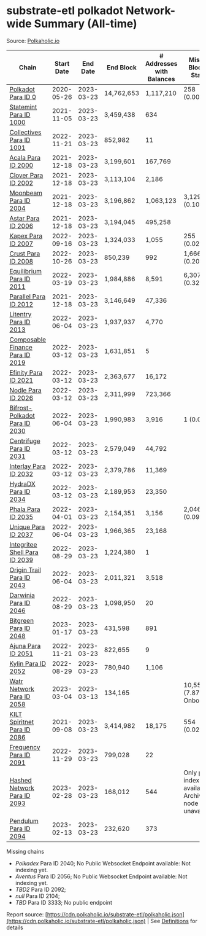 # substrate-etl polkadot Network-wide Summary (All-time)

Source: [Polkaholic.io](https://polkaholic.io)


| Chain            | Start Date | End Date | End Block | # Addresses with Balances | Missing Blocks / Status |
| ---------------- | ---------- | ---------| --------- | ------------------------- | ----------------------- |
| [Polkadot Para ID 0](/polkadot/0-polkadot) | 2020-05-26 | 2023-03-23 | 14,762,653 |  1,117,210 | 258 (0.00%)  |
| [Statemint Para ID 1000](/polkadot/1000-statemint) | 2021-11-05 | 2023-03-23 | 3,459,438 |  634 |    |
| [Collectives Para ID 1001](/polkadot/1001-collectives) | 2022-11-21 | 2023-03-23 | 852,982 |  11 |    |
| [Acala Para ID 2000](/polkadot/2000-acala) | 2021-12-18 | 2023-03-23 | 3,199,601 |  167,769 |    |
| [Clover Para ID 2002](/polkadot/2002-clover) | 2021-12-18 | 2023-03-23 | 3,113,104 |  2,186 |    |
| [Moonbeam Para ID 2004](/polkadot/2004-moonbeam) | 2021-12-18 | 2023-03-23 | 3,196,862 |  1,063,123 | 3,129 (0.10%)  |
| [Astar Para ID 2006](/polkadot/2006-astar) | 2021-12-18 | 2023-03-23 | 3,194,045 |  495,258 |    |
| [Kapex Para ID 2007](/polkadot/2007-kapex) | 2022-09-16 | 2023-03-23 | 1,324,033 |  1,055 | 255 (0.02%)  |
| [Crust Para ID 2008](/polkadot/2008-crust) | 2022-10-26 | 2023-03-23 | 850,239 |  992 | 1,666 (0.20%)  |
| [Equilibrium Para ID 2011](/polkadot/2011-equilibrium) | 2022-03-19 | 2023-03-23 | 1,984,886 |  8,591 | 6,307 (0.32%)  |
| [Parallel Para ID 2012](/polkadot/2012-parallel) | 2021-12-18 | 2023-03-23 | 3,146,649 |  47,336 |    |
| [Litentry Para ID 2013](/polkadot/2013-litentry) | 2022-06-04 | 2023-03-23 | 1,937,937 |  4,770 |    |
| [Composable Finance Para ID 2019](/polkadot/2019-composable) | 2022-03-12 | 2023-03-23 | 1,631,851 |  5 |    |
| [Efinity Para ID 2021](/polkadot/2021-efinity) | 2022-03-12 | 2023-03-23 | 2,363,677 |  16,172 |    |
| [Nodle Para ID 2026](/polkadot/2026-nodle) | 2022-03-12 | 2023-03-23 | 2,311,999 |  723,366 |    |
| [Bifrost-Polkadot Para ID 2030](/polkadot/2030-bifrost-dot) | 2022-06-04 | 2023-03-23 | 1,990,983 |  3,916 | 1 (0.00%)  |
| [Centrifuge Para ID 2031](/polkadot/2031-centrifuge) | 2022-03-12 | 2023-03-23 | 2,579,049 |  44,792 |    |
| [Interlay Para ID 2032](/polkadot/2032-interlay) | 2022-03-12 | 2023-03-23 | 2,379,786 |  11,369 |    |
| [HydraDX Para ID 2034](/polkadot/2034-hydradx) | 2022-03-12 | 2023-03-23 | 2,189,953 |  23,350 |    |
| [Phala Para ID 2035](/polkadot/2035-phala) | 2022-04-01 | 2023-03-23 | 2,154,351 |  3,156 | 2,046 (0.09%)  |
| [Unique Para ID 2037](/polkadot/2037-unique) | 2022-06-04 | 2023-03-23 | 1,966,365 |  23,168 |    |
| [Integritee Shell Para ID 2039](/polkadot/2039-integritee-shell) | 2022-08-29 | 2023-03-23 | 1,224,380 |  1 |    |
| [Origin Trail Para ID 2043](/polkadot/2043-origintrail) | 2022-06-04 | 2023-03-23 | 2,011,321 |  3,518 |    |
| [Darwinia Para ID 2046](/polkadot/2046-darwinia) | 2022-08-29 | 2023-03-23 | 1,098,950 |  20 |    |
| [Bitgreen Para ID 2048](/polkadot/2048-bitgreen) | 2023-01-17 | 2023-03-23 | 431,598 |  891 |    |
| [Ajuna Para ID 2051](/polkadot/2051-ajuna) | 2022-11-21 | 2023-03-23 | 822,655 |  9 |    |
| [Kylin Para ID 2052](/polkadot/2052-kylin) | 2022-08-29 | 2023-03-23 | 780,940 |  1,106 |    |
| [Watr Network Para ID 2058](/polkadot/2058-watr) | 2023-03-04 | 2023-03-13 | 134,165 |   | 10,553 (7.87%) Onboarding |
| [KILT Spiritnet Para ID 2086](/polkadot/2086-kilt) | 2021-09-08 | 2023-03-23 | 3,414,982 |  18,175 | 554 (0.02%)  |
| [Frequency Para ID 2091](/polkadot/2091-frequency) | 2022-11-29 | 2023-03-23 | 799,028 |  22 |    |
| [Hashed Network Para ID 2093](/polkadot/2093-hashed) | 2023-02-28 | 2023-03-23 | 168,012 |  544 |   Only partial index available: Archive node unavailable |
| [Pendulum Para ID 2094](/polkadot/2094-pendulum) | 2023-02-13 | 2023-03-23 | 232,620 |  373 |    |

Missing chains


* *Polkadex* Para ID 2040; No Public Websocket Endpoint available: Not indexing yet.
* *Aventus* Para ID 2056; No Public Websocket Endpoint available: Not indexing yet.
* *TBD2* Para ID 2092; 
* *null* Para ID 2104; 
* *TBD* Para ID 3333; No public endpoint

Report source: [https://cdn.polkaholic.io/substrate-etl/polkaholic.json](https://cdn.polkaholic.io/substrate-etl/polkaholic.json) | See [Definitions](/DEFINITIONS.md) for details
